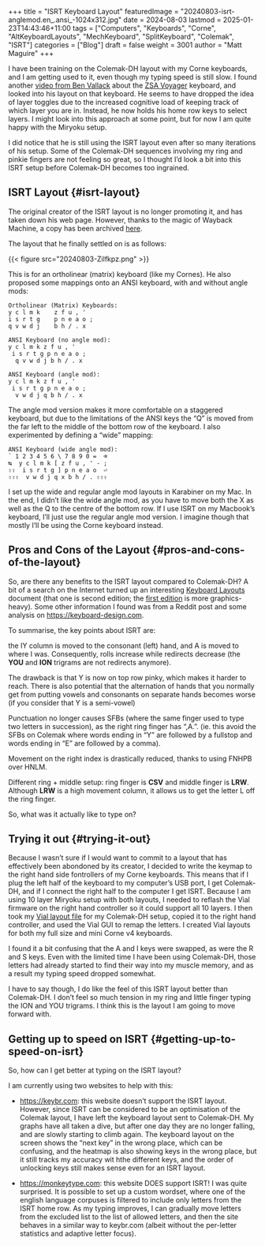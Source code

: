+++
title = "ISRT Keyboard Layout"
featuredImage = "20240803-isrt-anglemod.en_.ansi_-1024x312.jpg"
date = 2024-08-03
lastmod = 2025-01-23T14:43:46+11:00
tags = ["Computers", "Keyboards", "Corne", "AltKeyboardLayouts", "MechKeyboard", "SplitKeyboard", "Colemak", "ISRT"]
categories = ["Blog"]
draft = false
weight = 3001
author = "Matt Maguire"
+++

I have been training on the Colemak-DH layout with my Corne keyboards, and I am getting used to it, even though my typing speed is still slow. I found another [video from Ben Vallack](https://youtu.be/dg2TT1OJlQs?si=ZiAzPIMkbCAMG02X) about the [ZSA Voyager](https://www.zsa.io/voyager) keyboard, and looked into his layout on that keyboard. He seems to have dropped the idea of layer toggles due to the increased cognitive load of keeping track of which layer you are in. Instead, he now holds his home row keys to select layers. I might look into this approach at some point, but for now I am quite happy with the Miryoku setup.

I did notice that he is still using the ISRT layout even after so many iterations of his setup. Some of the Colemak-DH sequences involving my ring and pinkie fingers are not feeling so great, so I thought I’d look a bit into this ISRT setup before Colemak-DH becomes too ingrained.


## ISRT Layout {#isrt-layout}

The original creator of the ISRT layout is no longer promoting it, and has taken down his web page. However, thanks to the magic of Wayback Machine, a copy has been archived [here](https://web.archive.org/web/20230203194545/https://notgate.github.io/layout/).

The layout that he finally settled on is as follows:

{{< figure src="20240803-Zilfkpz.png" >}}

This is for an ortholinear (matrix) keyboard (like my Cornes). He also proposed some mappings onto an ANSI keyboard, with and without angle mods:

```text
Ortholinear (Matrix) Keyboards:
y c l m k    z f u , '
i s r t g    p n e a o ;
q v w d j    b h / . x
```

```text
ANSI Keyboard (no angle mod):
y c l m k z f u , '
 i s r t g p n e a o ;
  q v w d j b h / . x
```

```text
ANSI Keyboard (angle mod):
y c l m k z f u , '
 i s r t g p n e a o ;
  v w d j q b h / . x
```

The angle mod version makes it more comfortable on a staggered keyboard, but due to the limitations of the ANSI keys the “Q” is moved from the far left to the middle of the bottom row of the keyboard. I also experimented by defining a “wide” mapping:

```text
ANSI Keyboard (wide angle mod):
` 1 2 3 4 5 6 \ 7 8 9 0 =  ⌫
↹  y c l m k [ z f u , ' - ;
⇧⇧  i s r t g ] p n e a o  ⏎
⇧⇧⇧  v w d j q x b h / . ⇧⇧⇧
```

I set up the wide and regular angle mod layouts in Karabiner on my Mac. In the end, I didn’t like the wide angle mod, as you have to move both the X as well as the Q to the centre of the bottom row. If I use ISRT on my Macbook’s keyboard, I’ll just use the regular angle mod version. I imagine though that mostly I’ll be using the Corne keyboard instead.


## Pros and Cons of the Layout {#pros-and-cons-of-the-layout}

So, are there any benefits to the ISRT layout compared to Colemak-DH? A bit of a search on the Internet turned up an interesting [Keyboard Layouts](https://bit.ly/layout-doc-v2) document (that one is second edition; the [first edition](https://docs.google.com/document/d/1_a5Nzbkwyk1o0bvTctZrtgsee9jSP-6I0q3A0_9Mzm0/edit?usp=sharing) is more graphics-heavy). Some other information I found was from a Reddit post and some analysis on <https://keyboard-design.com>.

To summarise, the key points about ISRT are:

the IY column is moved to the consonant (left) hand, and A is moved to where I was. Consequently, rolls increase while redirects decrease (the **YOU** and **ION** trigrams are not redirects anymore).

The drawback is that Y is now on top row pinky, which makes it harder to reach. There is also potential that the alternation of hands that you normally get from putting vowels and consonants on separate hands becomes worse (if you consider that Y is a semi-vowel)

Punctuation no longer causes SFBs (where the same finger used to type two letters in succession), as the right ring finger has “,A.”. (ie. this avoid the SFBs on Colemak where words ending in “Y” are followed by a fullstop and words ending in “E” are followed by a comma).

Movement on the right index is drastically reduced, thanks to using FNHPB over HNLM.

Different ring + middle setup: ring finger is **CSV** and middle finger is **LRW**. Although **LRW** is a high movement column, it allows us to get the letter L off the ring finger.

So, what was it actually like to type on?


## Trying it out {#trying-it-out}

Because I wasn’t sure if I would want to commit to a layout that has effectively been abondoned by its creator, I decided to write the keymap to the right hand side fontrollers of my Corne keyboards. This means that if I plug the left half of the keyboard to my computer’s USB port, I get Colemak-DH, and if I connect the right half to the computer I get ISRT. Because I am using 10 layer Miryoku setup with both layouts, I needed to reflash the Vial firmware on the right hand controller so it could support all 10 layers. I then took my [Vial layout file](https://github.com/matt-maguire/kbd_firmware/tree/custom/keyboards/crkbd/vial-kb) for my Colemak-DH setup, copied it to the right hand controller, and used the Vial GUI to remap the letters. I created Vial layouts for both my full size and mini Corne v4 keyboards.

I found it a bit confusing that the A and I keys were swapped, as were the R and S keys. Even with the limited time I have been using Colemak-DH, those letters had already started to find their way into my muscle memory, and as a result my typing speed dropped somewhat.

I have to say though, I do like the feel of this ISRT layout better than Colemak-DH. I don’t feel so much tension in my ring and little finger typing the ION and YOU trigrams. I think this is the layout I am going to move forward with.


## Getting up to speed on ISRT {#getting-up-to-speed-on-isrt}

So, how can I get better at typing on the ISRT layout?

I am currently using two websites to help with this:

-   <https://keybr.com>: this website doesn’t support the ISRT layout. However, since ISRT can be considered to be an optimisation of the Colemak layout, I have left the keyboard layout sent to Colemak-DH. My graphs have all taken a dive, but after one day they are no longer falling, and are slowly starting to climb again. The keyboard layout on the screen shows the “next key” in the wrong place, which can be confusing, and the heatmap is also showing keys in the wrong place, but it still tracks my accuracy wit hthe different keys, and the order of unlocking keys still makes sense even for an ISRT layout.

-   <https://monkeytype.com>: this website DOES support ISRT! I was quite surprised. It is possible to set up a custom wordset, where one of the english language corpuses is filtered to include only letters from the ISRT home row. As my typing improves, I can gradually move letters from the excluded list to the list of allowed letters, and then the site behaves in a similar way to keybr.com (albeit without the per-letter statistics and adaptive letter focus).
